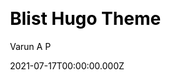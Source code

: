 ---
title: Blist Hugo Theme
github: https://github.com/apvarun/blist-hugo-theme
demo: https://blist.vercel.app/
author: Varun A P
date: 2021-07-17T00:00:00.000Z
ssg:
  - Hugo
cms:
  - Markdown
css:
  - Tailwind
category:
  - Blog
description: Blist is a clean and fast blog theme for your Hugo site.
draft: true
publish_date: '2021-07-15T11:59:59Z'
update_date: '2022-09-01T03:12:06Z'
github_star: 165
github_fork: 66
---